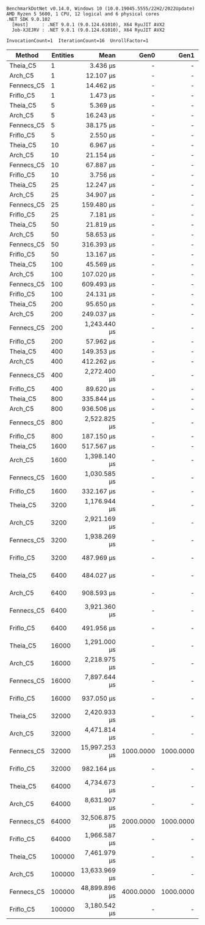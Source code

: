 ```

BenchmarkDotNet v0.14.0, Windows 10 (10.0.19045.5555/22H2/2022Update)
AMD Ryzen 5 5600, 1 CPU, 12 logical and 6 physical cores
.NET SDK 9.0.102
  [Host]     : .NET 9.0.1 (9.0.124.61010), X64 RyuJIT AVX2
  Job-XJEJRV : .NET 9.0.1 (9.0.124.61010), X64 RyuJIT AVX2

InvocationCount=1  IterationCount=16  UnrollFactor=1  

```
| Method     | Entities | Mean          | Gen0      | Gen1      | Allocated   |
|----------- |--------- |--------------:|----------:|----------:|------------:|
| Theia_C5   | 1        |      3.436 μs |         - |         - |     0.64 KB |
| Arch_C5    | 1        |     12.107 μs |         - |         - |    25.59 KB |
| Fennecs_C5 | 1        |     14.462 μs |         - |         - |     0.82 KB |
| Friflo_C5  | 1        |      1.473 μs |         - |         - |     0.39 KB |
| Theia_C5   | 5        |      5.369 μs |         - |         - |     0.64 KB |
| Arch_C5    | 5        |     16.243 μs |         - |         - |    25.59 KB |
| Fennecs_C5 | 5        |     38.175 μs |         - |         - |     3.95 KB |
| Friflo_C5  | 5        |      2.550 μs |         - |         - |     0.39 KB |
| Theia_C5   | 10       |      6.967 μs |         - |         - |     0.36 KB |
| Arch_C5    | 10       |     21.154 μs |         - |         - |    25.59 KB |
| Fennecs_C5 | 10       |     67.887 μs |         - |         - |      7.5 KB |
| Friflo_C5  | 10       |      3.756 μs |         - |         - |     0.39 KB |
| Theia_C5   | 25       |     12.247 μs |         - |         - |     1.12 KB |
| Arch_C5    | 25       |     34.907 μs |         - |         - |    25.59 KB |
| Fennecs_C5 | 25       |    159.480 μs |         - |         - |    18.16 KB |
| Friflo_C5  | 25       |      7.181 μs |         - |         - |     0.39 KB |
| Theia_C5   | 50       |     21.819 μs |         - |         - |     1.24 KB |
| Arch_C5    | 50       |     58.653 μs |         - |         - |    25.59 KB |
| Fennecs_C5 | 50       |    316.393 μs |         - |         - |    39.05 KB |
| Friflo_C5  | 50       |     13.167 μs |         - |         - |     0.39 KB |
| Theia_C5   | 100      |     45.569 μs |         - |         - |     1.49 KB |
| Arch_C5    | 100      |    107.020 μs |         - |         - |    25.59 KB |
| Fennecs_C5 | 100      |    609.493 μs |         - |         - |     77.6 KB |
| Friflo_C5  | 100      |     24.131 μs |         - |         - |     0.39 KB |
| Theia_C5   | 200      |     95.650 μs |         - |         - |     1.99 KB |
| Arch_C5    | 200      |    249.037 μs |         - |         - |    25.59 KB |
| Fennecs_C5 | 200      |  1,243.440 μs |         - |         - |    154.7 KB |
| Friflo_C5  | 200      |     57.962 μs |         - |         - |     0.39 KB |
| Theia_C5   | 400      |    149.353 μs |         - |         - |     2.99 KB |
| Arch_C5    | 400      |    412.262 μs |         - |         - |    25.59 KB |
| Fennecs_C5 | 400      |  2,272.400 μs |         - |         - |   308.88 KB |
| Friflo_C5  | 400      |     89.620 μs |         - |         - |     0.39 KB |
| Theia_C5   | 800      |    335.844 μs |         - |         - |     5.32 KB |
| Arch_C5    | 800      |    936.506 μs |         - |         - |    57.92 KB |
| Fennecs_C5 | 800      |  2,522.825 μs |         - |         - |    617.3 KB |
| Friflo_C5  | 800      |    187.150 μs |         - |         - |    20.84 KB |
| Theia_C5   | 1600     |    517.567 μs |         - |         - |    25.51 KB |
| Arch_C5    | 1600     |  1,398.140 μs |         - |         - |    89.93 KB |
| Fennecs_C5 | 1600     |  1,030.585 μs |         - |         - |  1234.34 KB |
| Friflo_C5  | 1600     |    332.167 μs |         - |         - |    60.95 KB |
| Theia_C5   | 3200     |  1,176.944 μs |         - |         - |    74.56 KB |
| Arch_C5    | 3200     |  2,921.169 μs |         - |         - |   154.95 KB |
| Fennecs_C5 | 3200     |  1,938.269 μs |         - |         - |  2468.49 KB |
| Friflo_C5  | 3200     |    487.969 μs |         - |         - |   141.73 KB |
| Theia_C5   | 6400     |    484.027 μs |         - |         - |   155.03 KB |
| Arch_C5    | 6400     |    908.593 μs |         - |         - |   292.43 KB |
| Fennecs_C5 | 6400     |  3,921.360 μs |         - |         - |  4743.21 KB |
| Friflo_C5  | 6400     |    491.956 μs |         - |         - |   301.56 KB |
| Theia_C5   | 16000    |  1,291.000 μs |         - |         - |   382.38 KB |
| Arch_C5    | 16000    |  2,218.975 μs |         - |         - |    740.6 KB |
| Fennecs_C5 | 16000    |  7,897.644 μs |         - |         - | 12144.49 KB |
| Friflo_C5  | 16000    |    937.050 μs |         - |         - |   621.35 KB |
| Theia_C5   | 32000    |  2,420.933 μs |         - |         - |   770.88 KB |
| Arch_C5    | 32000    |  4,471.814 μs |         - |         - |  1500.95 KB |
| Fennecs_C5 | 32000    | 15,997.253 μs | 1000.0000 | 1000.0000 | 23519.54 KB |
| Friflo_C5  | 32000    |    982.164 μs |         - |         - |  1262.13 KB |
| Theia_C5   | 64000    |  4,734.673 μs |         - |         - |   1531.7 KB |
| Arch_C5    | 64000    |  8,631.907 μs |         - |         - |  3120.02 KB |
| Fennecs_C5 | 64000    | 32,506.875 μs | 2000.0000 | 1000.0000 | 47037.54 KB |
| Friflo_C5  | 64000    |  1,966.587 μs |         - |         - |  2542.24 KB |
| Theia_C5   | 100000   |  7,461.979 μs |         - |         - |  2496.22 KB |
| Arch_C5    | 100000   | 13,633.969 μs |         - |         - |  5117.88 KB |
| Fennecs_C5 | 100000   | 48,899.896 μs | 4000.0000 | 1000.0000 | 77239.57 KB |
| Friflo_C5  | 100000   |  3,180.542 μs |         - |         - |  5102.31 KB |
